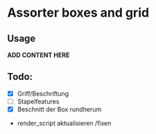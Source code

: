 # Assorter boxes and grid
## Usage

**ADD CONTENT HERE**

## Todo:
* [x] Griff/Beschriftung
* [ ] Stapelfeatures
* [x] Beschnitt der Box rundherum
* render_script aktualisieren /fixen

